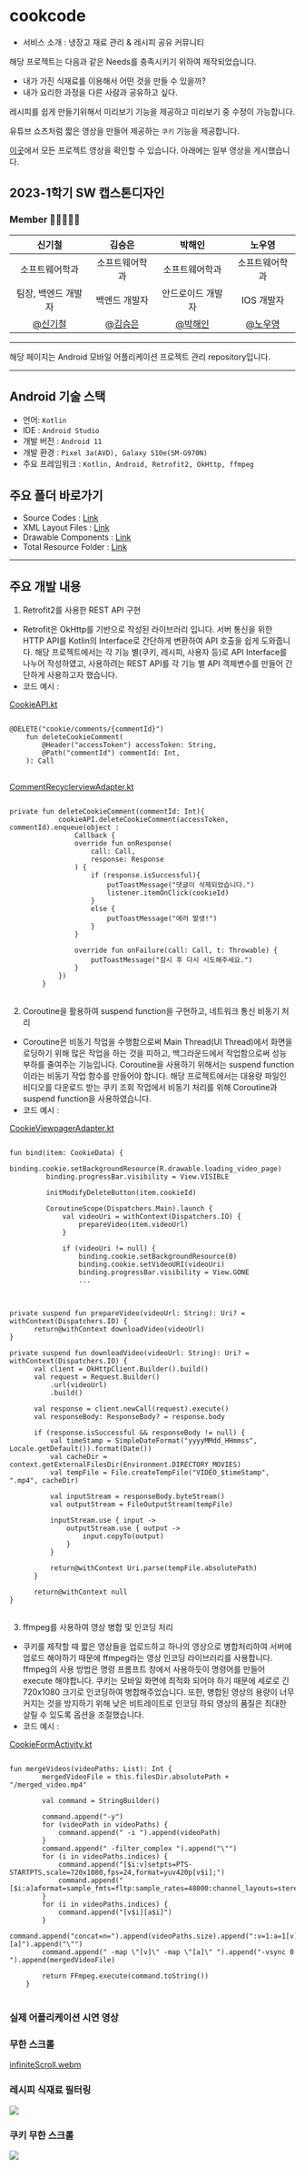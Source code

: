 # cookcode
- 서비스 소개 : 냉장고 재료 관리 & 레시피 공유 커뮤니티

해당 프로젝트는 다음과 같은 Needs를 충족시키기 위하여 제작되었습니다.
* 내가 가진 식재료를 이용해서 어떤 것을 만들 수 있을까? 
* 내가 요리한 과정을 다른 사람과 공유하고 싶다. 

레시피를 쉽게 만들기위해서 미리보기 기능을 제공하고 미리보기 중 수정이 가능합니다. 

유튜브 쇼츠처럼 짧은 영상을 만들어 제공하는 `쿠키` 기능을 제공합니다. 

[이곳](https://www.youtube.com/playlist?list=PLow6eB4W8f0fgjKj2_k8eavCbxeajqtBL)에서 모든 프로젝트 영상을 확인할 수 있습니다. 아래에는 일부 영상을 게시했습니다. 
   
## 2023-1학기 SW 캡스톤디자인

### Member 👨🏼‍🤝‍👨🏼

|                          신기철                           |                          김승은                           |                          박해인                          |                          노우영                          |
| :-------------------------------------------------------: | :-------------------------------------------------------: | :-------------------------------------------------------: | :-------------------------------------------------------: |
|                      소프트웨어학과                       |                      소프트웨어학과                       |                      소프트웨어학과                       |                      소프트웨어학과                       |
|                    팀장, 백엔드 개발자                    |                          백엔드 개발자                           |                        안드로이드 개발자                          |                            IOS 개발자                             |                        백엔드                           |
|    [@신기철](https://github.com/skck0226)     |        [@김승은](https://github.com/julie0005)         |           [@박해인](https://github.com/haeiny-cloud)            |         [@노우영](https://github.com/99Page)          |


* * *

해당 페이지는 Android 모바일 어플리케이션 프로젝트 관리 repository입니다.   

* * *

## Android 기술 스택

- 언어: `Kotlin`
- IDE : `Android Studio`
- 개발 버전 : `Android 11`
- 개발 환경 : `Pixel 3a(AVD), Galaxy S10e(SM-G970N)`
- 주요 프레임워크 : `Kotlin, Android, Retrofit2, OkHttp, ffmpeg`

## 주요 폴더 바로가기

- Source Codes : [Link](https://github.com/ajou-swef/cookcode-android/tree/main/cookcode/app/src/main/java/com/swef/cookcode)
- XML Layout Files : [Link](https://github.com/ajou-swef/cookcode-android/tree/main/cookcode/app/src/main/res/layout)
- Drawable Components : [Link](https://github.com/ajou-swef/cookcode-android/tree/main/cookcode/app/src/main/res/drawable)
- Total Resource Folder : [Link](https://github.com/ajou-swef/cookcode-android/tree/main/cookcode/app/src/main/res)

* * *

## 주요 개발 내용
1. Retrofit2를 사용한 REST API 구현
  - Retrofit은 OkHttp를 기반으로 작성된 라이브러리 입니다. 서버 통신을 위한 HTTP API를 Kotlin의 Interface로 간단하게 변환하여 API 호출을 쉽게 도와줍니다. 해당 프로젝트에서는 각 기능 별(쿠키, 레시피, 사용자 등)로 API Interface를 나누어 작성하였고, 사용하려는 REST API를 각 기능 별 API 객체변수를 만들어 간단하게 사용하고자 했습니다.    
  - 코드 예시 :   
  
[CookieAPI.kt](https://github.com/ajou-swef/cookcode-android/blob/main/cookcode/app/src/main/java/com/swef/cookcode/api/CookieAPI.kt)
<pre>
<code>
@DELETE("cookie/comments/{commentId}")
    fun deleteCookieComment(
        @Header("accessToken") accessToken: String,
        @Path("commentId") commentId: Int,
    ): Call<StatusResponse>
</code>
</pre>
[CommentRecyclerviewAdapter.kt](https://github.com/ajou-swef/cookcode-android/blob/main/cookcode/app/src/main/java/com/swef/cookcode/adapter/CommentRecyclerviewAdapter.kt)
<pre>
<code>
private fun deleteCookieComment(commentId: Int){
            cookieAPI.deleteCookieComment(accessToken, commentId).enqueue(object :
                Callback<StatusResponse> {
                override fun onResponse(
                    call: Call<StatusResponse>,
                    response: Response<StatusResponse>
                ) {
                    if (response.isSuccessful){
                        putToastMessage("댓글이 삭제되었습니다.")
                        listener.itemOnClick(cookieId)
                    }
                    else {
                        putToastMessage("에러 발생!")
                    }
                }

                override fun onFailure(call: Call<StatusResponse>, t: Throwable) {
                    putToastMessage("잠시 후 다시 시도해주세요.")
                }
            })
        }
</code>
</pre>
2. Coroutine을 활용하여 suspend function을 구현하고, 네트워크 통신 비동기 처리
  - Coroutine은 비동기 작업을 수행함으로써 Main Thread(UI Thread)에서 화면을 로딩하기 위해 많은 작업을 하는 것을 피하고, 백그라운드에서 작업함으로써 성능 부하를 줄여주는 기능입니다. Coroutine을 사용하기 위해서는 suspend function이라는 비동기 작업 함수를 만들어야 합니다. 해당 프로젝트에서는 대용량 파일인 비디오를 다운로드 받는 쿠키 조회 작업에서 비동기 처리를 위해 Coroutine과 suspend function을 사용하였습니다.
  - 코드 예시 : 

[CookieViewpagerAdapter.kt](https://github.com/ajou-swef/cookcode-android/blob/main/cookcode/app/src/main/java/com/swef/cookcode/adapter/CookieViewpagerAdapter.kt)
<pre>
<code>
fun bind(item: CookieData) {
         binding.cookie.setBackgroundResource(R.drawable.loading_video_page)
         binding.progressBar.visibility = View.VISIBLE

         initModifyDeleteButton(item.cookieId)

         CoroutineScope(Dispatchers.Main).launch {
             val videoUri = withContext(Dispatchers.IO) {
                 prepareVideo(item.videoUrl)
             }

             if (videoUri != null) {
                 binding.cookie.setBackgroundResource(0)
                 binding.cookie.setVideoURI(videoUri)
                 binding.progressBar.visibility = View.GONE
                 ...
</code>
</pre>
<pre>
<code>
private suspend fun prepareVideo(videoUrl: String): Uri? = withContext(Dispatchers.IO) {
      return@withContext downloadVideo(videoUrl)
}
        
private suspend fun downloadVideo(videoUrl: String): Uri? = withContext(Dispatchers.IO) {
      val client = OkHttpClient.Builder().build()
      val request = Request.Builder()
          .url(videoUrl)
          .build()

      val response = client.newCall(request).execute()
      val responseBody: ResponseBody? = response.body

      if (response.isSuccessful && responseBody != null) {
          val timeStamp = SimpleDateFormat("yyyyMMdd_HHmmss", Locale.getDefault()).format(Date())
          val cacheDir = context.getExternalFilesDir(Environment.DIRECTORY_MOVIES)
          val tempFile = File.createTempFile("VIDEO_$timeStamp", ".mp4", cacheDir)

          val inputStream = responseBody.byteStream()
          val outputStream = FileOutputStream(tempFile)

          inputStream.use { input ->
              outputStream.use { output ->
                  input.copyTo(output)
              }
          }

          return@withContext Uri.parse(tempFile.absolutePath)
      }

      return@withContext null
}
</code>
</pre>
3. ffmpeg를 사용하여 영상 병합 및 인코딩 처리
  - 쿠키를 제작할 때 짧은 영상들을 업로드하고 하나의 영상으로 병합처리하여 서버에 업로드 해야하기 때문에 ffmpeg라는 영상 인코딩 라이브러리를 사용합니다. ffmpeg의 사용 방법은 명령 프롬프트 창에서 사용하듯이 명령어를 만들어 execute 해야합니다. 쿠키는 모바일 화면에 최적화 되어야 하기 때문에 세로로 긴 720x1080 크기로 인코딩하여 병합해주었습니다. 또한, 병합된 영상의 용량이 너무 커지는 것을 방지하기 위해 낮은 비트레이트로 인코딩 하되 영상의 품질은 최대한 살릴 수 있도록 옵션을 조절했습니다.
  - 코드 예시 : 
  
[CookieFormActivity.kt](https://github.com/ajou-swef/cookcode-android/blob/main/cookcode/app/src/main/java/com/swef/cookcode/CookieFormActivity.kt)
<pre>
<code>
fun mergeVideos(videoPaths: List<String>): Int {
        mergedVideoFile = this.filesDir.absolutePath + "/merged_video.mp4"

        val command = StringBuilder()

        command.append("-y")
        for (videoPath in videoPaths) {
            command.append(" -i ").append(videoPath)
        }
        command.append(" -filter_complex ").append("\"")
        for (i in videoPaths.indices) {
            command.append("[$i:v]setpts=PTS-STARTPTS,scale=720x1080,fps=24,format=yuv420p[v$i];")
            command.append("[$i:a]aformat=sample_fmts=fltp:sample_rates=48000:channel_layouts=stereo[a$i];")
        }
        for (i in videoPaths.indices) {
            command.append("[v$i][a$i]")
        }
        command.append("concat=n=").append(videoPaths.size).append(":v=1:a=1[v][a]").append("\"")
        command.append(" -map \"[v]\" -map \"[a]\" ").append("-vsync 0 ").append(mergedVideoFile)

        return FFmpeg.execute(command.toString())
    }
</code>
</pre>
### 실제 어플리케이션 시연 영상

### 무한 스크롤

[infiniteScroll.webm](https://github.com/ajou-swef/cookcode-android/assets/78847219/f3cd70e5-5cc4-4064-afa3-dd5df6041ef5)

### 레시피 식재료 필터링

<img src="https://github.com/ajou-swef/cookcode-android/assets/78847219/d59f0c4a-3b79-47b4-8533-feef96bba0db">

### 쿠키 무한 스크롤

<img src="https://github.com/ajou-swef/cookcode-android/assets/78847219/456c0818-5fe2-4f4f-baee-e502c7bdbe4d">
